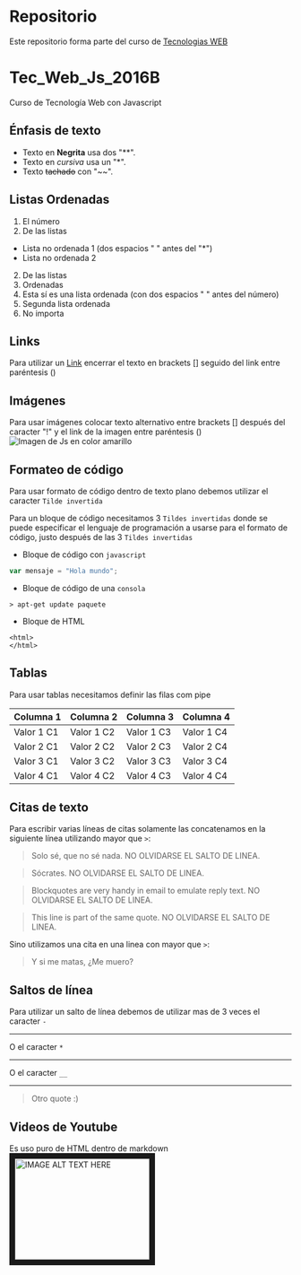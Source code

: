 # Repositorio
Este repositorio forma parte del curso de [Tecnologias WEB](https://github.com/adrianeguez/Tec_Web_Js_2016_B)

# Tec_Web_Js_2016B

Curso de Tecnología Web con Javascript

## Énfasis de texto

* Texto en **Negrita** usa dos "**".
* Texto en *cursiva* usa un "*".
* Texto ~~tachado~~ con "~~".

## Listas Ordenadas

1. El número
2. De las listas
  * Lista no ordenada 1 (dos espacios "  " antes del "*")
  * Lista no ordenada 2
2. De las listas
1. Ordenadas
  1. Esta sí es una lista ordenada (con dos espacios "  " antes del número)
  2. Segunda lista ordenada
4. No importa

## Links

Para utilizar un [Link](https://github.com/chung-edison/Tec_Web_Js_2016_B) encerrar el texto en brackets [] seguido del link entre paréntesis ()

## Imágenes

Para usar imágenes colocar texto alternativo entre brackets [] después del caracter "!" y el link de la imagen entre paréntesis () ![Imagen de Js en color amarillo](http://nodeframework.com/assets/img/js.png "Javascript")

## Formateo de código

Para usar formato de código dentro de texto plano debemos utilizar el caracter ` Tilde invertida `

Para un bloque de código necesitamos 3 ` Tildes invertidas ` donde se puede especificar el lenguaje de programación a usarse para el formato de código, justo después de las 3 `Tildes invertidas`

* Bloque de código con `javascript`

```javascript
var mensaje = "Hola mundo";
```

* Bloque de código de una `consola`

```
> apt-get update paquete
```

* Bloque de HTML

```
<html>
</html>
```

## Tablas

Para usar tablas necesitamos definir las filas com pipe

Columna 1 | Columna 2 | Columna 3 | Columna 4
--- | --- | --- | ---
Valor 1 C1 | Valor 1 C2 | Valor 1 C3 | Valor 1 C4
Valor 2 C1 | Valor 2 C2 | Valor 2 C3 | Valor 2 C4
Valor 3 C1 | Valor 3 C2 | Valor 3 C3 | Valor 3 C4
Valor 4 C1 | Valor 4 C2 | Valor 4 C3 | Valor 4 C4

## Citas de texto

Para escribir varias líneas de citas solamente las concatenamos en la siguiente línea utilizando mayor que `>`:

> Solo sé, que no sé nada. NO OLVIDARSE EL SALTO DE LINEA.

> Sócrates. NO OLVIDARSE EL SALTO DE LINEA.

> Blockquotes are very handy in email to emulate reply text. NO OLVIDARSE EL SALTO DE LINEA.

> This line is part of the same quote. NO OLVIDARSE EL SALTO DE LINEA.

Sino utilizamos una cita en una linea con mayor que `>`:

> Y si me matas, ¿Me muero?

## Saltos de línea

Para utilizar un salto de línea debemos de utilizar mas de 3 veces el caracter `-`

---

O el caracter `*`

***

O el caracter `__`

___

> Otro quote :) 

## Videos de Youtube

Es uso puro de HTML dentro de markdown
<a href="https://www.youtube.com/watch?v=dQw4w9WgXcQ" target="_blank"><img src="http://nodeframework.com/assets/img/js.png" 
alt="IMAGE ALT TEXT HERE" width="240" height="180" border="10" /></a>
